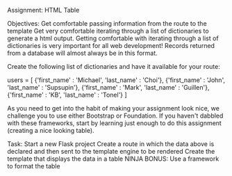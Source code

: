 Assignment: HTML Table

Objectives:
    Get comfortable passing information from the route to the template
    Get very comfortable iterating through a list of dictionaries to generate a html output.
    Getting comfortable with iterating through a list of dictionaries is very important for all web development! Records returned from a database will almost always be in this format.

Create the following list of dictionaries and have it available for your route:

users = [
   {'first_name' : 'Michael', 'last_name' : 'Choi'},
   {'first_name' : 'John', 'last_name' : 'Supsupin'},
   {'first_name' : 'Mark', 'last_name' : 'Guillen'},
   {'first_name' : 'KB', 'last_name' : 'Tonel'}
]

As you need to get into the habit of making your assignment look nice, we challenge you to use either Bootstrap or Foundation. If you haven't dabbled with these frameworks, start by learning just enough to do this assignment (creating a nice looking table).

Task:
    Start a new Flask project
    Create a route in which the data above is declared and then sent to the template engine to be rendered
    Create the template that displays the data in a table
    NINJA BONUS: Use a framework to format the table

